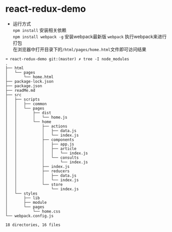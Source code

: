 # react-redux-demo
* 运行方式  
`npm install`  安装相关依赖  
`npm install webpack -g`  安装webpack最新版 
`webpack` 执行webpack来进行打包  
在浏览器中打开目录下的`/html/pages/home.html`文件即可访问结果
````
➜ react-redux-demo git:(master) ✗ tree -I node_modules  
.
├── html
│   └── pages
│       └── home.html
├── package-lock.json
├── package.json
├── readMe.md
├── src
│   ├── scripts
│   │   ├── common
│   │   └── pages
│   │       ├── dist
│   │       │   └── home.js
│   │       └── home
│   │           ├── actions
│   │           │   ├── data.js
│   │           │   └── index.js
│   │           ├── components
│   │           │   ├── app.js
│   │           │   ├── article
│   │           │   │   └── index.js
│   │           │   └── consults
│   │           │       └── index.js
│   │           ├── index.js
│   │           ├── reducers
│   │           │   ├── data.js
│   │           │   └── index.js
│   │           └── store
│   │               └── index.js
│   └── styles
│       ├── lib
│       ├── module
│       └── pages
│           └── home.css
└── webpack.config.js

18 directories, 16 files
````
